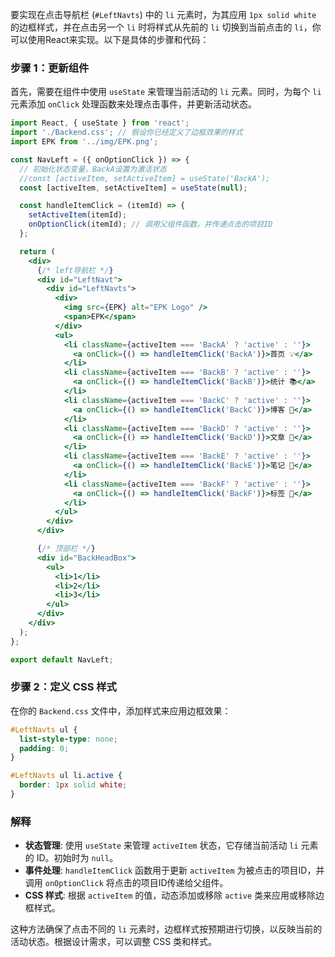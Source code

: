 要实现在点击导航栏 (`#LeftNavts`) 中的 `li` 元素时，为其应用 `1px solid white` 的边框样式，并在点击另一个 `li` 时将样式从先前的 `li` 切换到当前点击的 `li`，你可以使用React来实现。以下是具体的步骤和代码：

### 步骤 1：更新组件

首先，需要在组件中使用 `useState` 来管理当前活动的 `li` 元素。同时，为每个 `li` 元素添加 `onClick` 处理函数来处理点击事件，并更新活动状态。

```jsx
import React, { useState } from 'react';
import './Backend.css'; // 假设你已经定义了边框效果的样式
import EPK from '../img/EPK.png';

const NavLeft = ({ onOptionClick }) => {
  // 初始化状态变量，BackA设置为激活状态
  //const [activeItem, setActiveItem] = useState('BackA');
  const [activeItem, setActiveItem] = useState(null);

  const handleItemClick = (itemId) => {
    setActiveItem(itemId);
    onOptionClick(itemId); // 调用父组件函数，并传递点击的项目ID
  };

  return (
    <div>
      {/* left导航栏 */}
      <div id="LeftNavt">
        <div id="LeftNavts">
          <div>
            <img src={EPK} alt="EPK Logo" />
            <span>EPK</span>
          </div>
          <ul>
            <li className={activeItem === 'BackA' ? 'active' : ''}>
              <a onClick={() => handleItemClick('BackA')}>首页 💡</a>
            </li>
            <li className={activeItem === 'BackB' ? 'active' : ''}>
              <a onClick={() => handleItemClick('BackB')}>统计 📚</a>
            </li>
            <li className={activeItem === 'BackC' ? 'active' : ''}>
              <a onClick={() => handleItemClick('BackC')}>博客 📕</a>
            </li>
            <li className={activeItem === 'BackD' ? 'active' : ''}>
              <a onClick={() => handleItemClick('BackD')}>文章 📑</a>
            </li>
            <li className={activeItem === 'BackE' ? 'active' : ''}>
              <a onClick={() => handleItemClick('BackE')}>笔记 📔</a>
            </li>
            <li className={activeItem === 'BackF' ? 'active' : ''}>
              <a onClick={() => handleItemClick('BackF')}>标签 🔖</a>
            </li>
          </ul>
        </div>
      </div>

      {/* 顶部栏 */}
      <div id="BackHeadBox">
        <ul>
          <li>1</li>
          <li>2</li>
          <li>3</li>
        </ul>
      </div>
    </div>
  );
};

export default NavLeft;
```

### 步骤 2：定义 CSS 样式

在你的 `Backend.css` 文件中，添加样式来应用边框效果：

```css
#LeftNavts ul {
  list-style-type: none;
  padding: 0;
}

#LeftNavts ul li.active {
  border: 1px solid white;
}
```

### 解释

- **状态管理**: 使用 `useState` 来管理 `activeItem` 状态，它存储当前活动 `li` 元素的 ID。初始时为 `null`。
- **事件处理**: `handleItemClick` 函数用于更新 `activeItem` 为被点击的项目ID，并调用 `onOptionClick` 将点击的项目ID传递给父组件。
- **CSS 样式**: 根据 `activeItem` 的值，动态添加或移除 `active` 类来应用或移除边框样式。

这种方法确保了点击不同的 `li` 元素时，边框样式按预期进行切换，以反映当前的活动状态。根据设计需求，可以调整 CSS 类和样式。